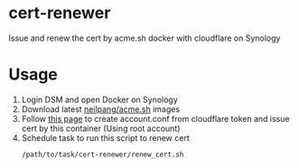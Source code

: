 # cert-renewer
 Issue and renew the cert by acme.sh docker with cloudflare on Synology

# Usage
1. Login DSM and open Docker on Synology
2. Download latest [neilpang/acme.sh](https://registry.hub.docker.com/r/neilpang/acme.sh/) images
3. Follow [this page](https://www.xfelix.com/2020/04/issue-synology-lets-encrypt-cert-by-acme-sh-docker/) to create account.conf from cloudflare token and issue cert by this container (Using root account)
4. Schedule task to run this script to renew cert
    <pre><code>/path/to/task/cert-renewer/renew_cert.sh</code></pre>
